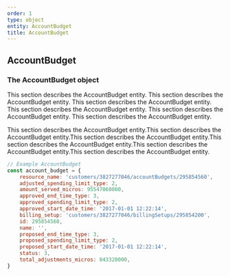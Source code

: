 ```yaml
---
order: 1
type: object
entity: AccountBudget
title: AccountBudget
---
```


## AccountBudget

### The AccountBudget object

This section describes the AccountBudget entity. This section describes the AccountBudget entity. This section describes the AccountBudget entity. This section describes the AccountBudget entity. This section describes the AccountBudget entity. This section describes the AccountBudget entity.

This section describes the AccountBudget entity.This section describes the AccountBudget entity.This section describes the AccountBudget entity.This section describes the AccountBudget entity.This section describes the AccountBudget entity.This section describes the AccountBudget entity.

```javascript
// Example AccountBudget
const account_budget = {
    resource_name: 'customers/3827277046/accountBudgets/295854560',
    adjusted_spending_limit_type: 2,
    amount_served_micros: 95547060000,
    approved_end_time_type: 3,
    approved_spending_limit_type: 2,
    approved_start_date_time: '2017-01-01 12:22:14',
    billing_setup: 'customers/3827277046/billingSetups/295854200',
    id: 295854560,
    name: '',
    proposed_end_time_type: 3,
    proposed_spending_limit_type: 2,
    proposed_start_date_time: '2017-01-01 12:22:14',
    status: 3,
    total_adjustments_micros: 843320000,
}
```
